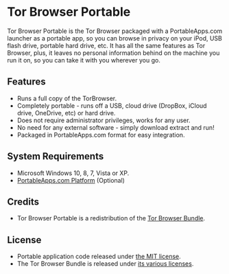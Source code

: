 # Tor Browser Portable

Tor Browser Portable is the Tor Browser packaged with a PortableApps.com launcher as a portable app, so you can browse in privacy on your iPod, USB flash drive, portable hard drive, etc. It has all the same features as Tor Browser, plus, it leaves no personal information behind on the machine you run it on, so you can take it with you wherever you go.

## Features
* Runs a full copy of the TorBrowser.
* Completely portable - runs off a USB, cloud drive (DropBox, iCloud drive, OneDrive, etc) or hard drive.
* Does not require administrator privileges, works for any user.
* No need for any external software - simply download extract and run!
* Packaged in PortableApps.com format for easy integration.

## System Requirements

* Microsoft Windows 10, 8, 7, Vista or XP.
* [PortableApps.com Platform](http://portableapps.com/download) (Optional)

## Credits

* Tor Browser Portable is a redistribution of the [Tor Browser Bundle](https://www.torproject.org/projects/torbrowser.html).

## License

* Portable application code released under [the MIT license](LICENSE).
* The Tor Browser Bundle is released under [its various licenses](TorBrowserPortable/App/TorBrowser/TorBrowser/Docs/Licenses).
